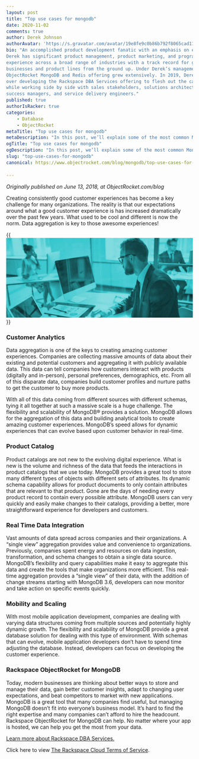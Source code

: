 ```yaml
---
layout: post
title: "Top use cases for mongodb"
date: 2020-11-02
comments: true
author: Derek Johnson
authorAvatar: 'https://s.gravatar.com/avatar/19e8fe9c0b86b792f8065cad11364cf7'
bio: "An accomplished product development fanatic with an emphasis on execution,
Derek has significant product management, product marketing, and program management
experience across a broad range of industries with a track record for growing
businesses and product lines from the ground up. Under Derek’s management, the
ObjectRocket MongoDB and Redis offering grew extensively. In 2019, Derek took
over developing the Rackspace DBA Services offering to flesh out the capabilities
while working side by side with sales stakeholders, solutions architects, customer
success managers, and service delivery engineers."
published: true
authorIsRacker: true
categories:
    - Database
    - ObjectRocket
metaTitle: "Top use cases for mongodb"
metaDescription: "In this post, we’ll explain some of the most common MongoDB use cases we come across and different characteristics that are influencing these choices."
ogTitle: "Top use cases for mongodb"
ogDescription: "In this post, we’ll explain some of the most common MongoDB use cases we come across and different characteristics that are influencing these choices."
slug: "top-use-cases-for-mongodb"
canonical: https://www.objectrocket.com/blog/mongodb/top-use-cases-for-mongodb/

---
```


*Originally published on June 13, 2018, at ObjectRocket.com/blog*

Creating consistently good customer experiences has become a key challenge for many organizations. The reality is that our expectations around what a good customer experience is has increased dramatically over the past few years. What used to be cool and different is now the norm. Data aggregation is key to those awesome experiences!  

<!--more-->

{{<img src="picture1.jpg" title="" alt="">}}

### Customer Analytics

Data aggregation is one of the keys to creating amazing customer experiences. Companies are collecting massive amounts of data about their existing and potential customers and aggregating it with publicly available data. This data can tell companies how customers interact with products (digitally and in-person), personal preferences, demographics, etc. From all of this disparate data, companies build customer profiles and nurture paths to get the customer to buy more products.  

With all of this data coming from different sources with different schemas, tying it all together at such a massive scale is a huge challenge. The flexibility and scalability of MongoDB&reg; provides a solution. MongoDB allows for the aggregation of this data and building analytical tools to create amazing customer experiences. MongoDB’s speed allows for dynamic experiences that can evolve based upon customer behavior in real-time.

### Product Catalog

Product catalogs are not new to the evolving digital experience. What is new is the volume and richness of the data that feeds the interactions in product catalogs that we use today. MongoDB provides a great tool to store many different types of objects with different sets of attributes. Its dynamic schema capability allows for product documents to only contain attributes that are relevant to that product. Gone are the days of needing every product record to contain every possible attribute. MongoDB users can very quickly and easily make changes to their catalogs, providing a better, more straightforward  experience for developers and customers.

### Real Time Data Integration

Vast amounts of data spread across companies and their organizations. A “single view” aggregation provides value and convenience to organizations. Previously, companies spent energy and resources on data ingestion, transformation, and schema changes to obtain a single data source. MongoDB’s flexibility and query capabilities make it easy to aggregate this data and create the tools that make organizations more efficient. This real-time aggregation provides a “single view” of their data, with the addition of change streams starting with MongoDB 3.6, developers can now monitor and take action on specific events quickly.

### Mobility and Scaling

With most mobile application development, companies are dealing with varying data structures coming from multiple sources and potentially highly dynamic growth. The flexibility and scalability of MongoDB provide a great database solution for dealing with this type of environment. With schemas that can evolve, mobile application developers don’t have to spend time adjusting the database. Instead, developers can focus on developing the customer experience.

### Rackspace ObjectRocket for MongoDB

Today, modern businesses are thinking about better ways to store and manage their data, gain better customer insights, adapt to changing user expectations, and beat competitors to market with new applications. MongoDB is a great tool that many companies find useful, but managing MongoDB doesn’t fit into everyone’s business model. It’s hard to find the right expertise and many companies can’t afford to hire the headcount. Rackspace ObjectRocket for MongoDB can help. No matter where your app is hosted, we can help you get the most from your data.

<a class="cta teal" id="cta" href="https://www.rackspace.com/data/dba-services">Learn more about Rackspace DBA Services.</a>

Click here to view [The Rackspace Cloud Terms of Service](https://www.rackspace.com/cloud/legal/).

